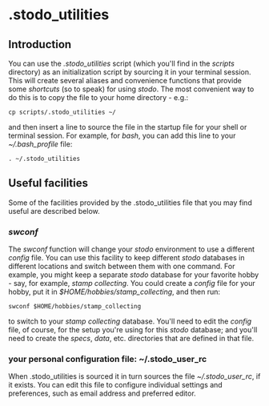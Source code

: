 # .stodo\_utilities

<!---
vim: ts=2 sw=2 expandtab
-->

## Introduction

You can use the *.stodo\_utilities* script (which you'll find in the
*scripts* directory) as an initialization script by sourcing it in
your terminal session. This will create several aliases and convenience
functions that provide some *shortcuts* (so to speak) for using *stodo*.
The most convenient way to do this is to copy the file to your home
directory - e.g.:

`cp scripts/.stodo_utilities ~/`

and then insert a line to source the file in the startup file
for your shell or terminal session. For example, for *bash*, you can add
this line to your *~/.bash\_profile* file:

`. ~/.stodo_utilities`

## Useful facilities

Some of the facilities provided by the .stodo\_utilities file that you may
find useful are described below.

### *swconf*

The *swconf* function will change your *stodo* environment to use a
different *config* file. You can use this facility to keep different
*stodo* databases in different locations and switch between them with
one command. For example, you might keep a separate *stodo* database
for your favorite hobby - say, for example, *stamp collecting*. You
could create a *config* file for your hobby, put it in
*$HOME/hobbies/stamp\_collecting*, and then run:

`swconf $HOME/hobbies/stamp_collecting`

to switch to your *stamp collecting* database. You'll need to edit the
*config* file, of course, for the setup you're using for this *stodo*
database; and you'll need to create the *specs*, *data*, etc. directories
that are defined in that file.

### your personal configuration file: ~/.stodo\_user\_rc

When .stodo\_utilities is sourced it in turn sources the file
*~/.stodo\_user\_rc*, if it exists. You can edit this file to configure
individual settings and preferences, such as email address and preferred
editor.
